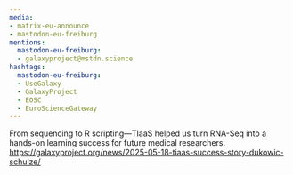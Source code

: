```yaml
---
media:
- matrix-eu-announce
- mastodon-eu-freiburg
mentions:
  mastodon-eu-freiburg:
  - galaxyproject@mstdn.science
hashtags:
  mastodon-eu-freiburg:
  - UseGalaxy
  - GalaxyProject
  - EOSC
  - EuroScienceGateway
---
```

From sequencing to R scripting—TIaaS helped us turn RNA-Seq into a hands-on learning success for future medical researchers.
https://galaxyproject.org/news/2025-05-18-tiaas-success-story-dukowic-schulze/
